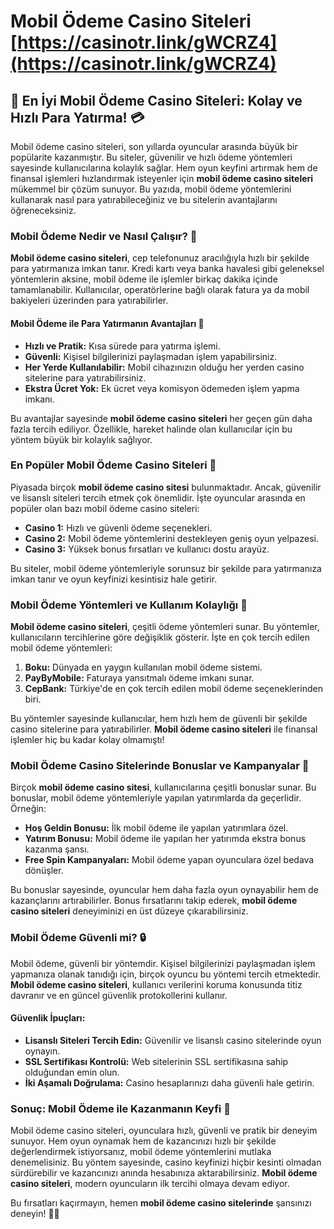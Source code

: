 # Mobil Ödeme Casino Siteleri [https://casinotr.link/gWCRZ4](https://casinotr.link/gWCRZ4)

## 🎰 En İyi Mobil Ödeme Casino Siteleri: Kolay ve Hızlı Para Yatırma! 💳

Mobil ödeme casino siteleri, son yıllarda oyuncular arasında büyük bir popülarite kazanmıştır. Bu siteler, güvenilir ve hızlı ödeme yöntemleri sayesinde kullanıcılarına kolaylık sağlar. Hem oyun keyfini artırmak hem de finansal işlemleri hızlandırmak isteyenler için **mobil ödeme casino siteleri** mükemmel bir çözüm sunuyor. Bu yazıda, mobil ödeme yöntemlerini kullanarak nasıl para yatırabileceğiniz ve bu sitelerin avantajlarını öğreneceksiniz.

### Mobil Ödeme Nedir ve Nasıl Çalışır? 📱

**Mobil ödeme casino siteleri**, cep telefonunuz aracılığıyla hızlı bir şekilde para yatırmanıza imkan tanır. Kredi kartı veya banka havalesi gibi geleneksel yöntemlerin aksine, mobil ödeme ile işlemler birkaç dakika içinde tamamlanabilir. Kullanıcılar, operatörlerine bağlı olarak fatura ya da mobil bakiyeleri üzerinden para yatırabilirler.

#### Mobil Ödeme ile Para Yatırmanın Avantajları 💸

- **Hızlı ve Pratik:** Kısa sürede para yatırma işlemi.
- **Güvenli:** Kişisel bilgilerinizi paylaşmadan işlem yapabilirsiniz.
- **Her Yerde Kullanılabilir:** Mobil cihazınızın olduğu her yerden casino sitelerine para yatırabilirsiniz.
- **Ekstra Ücret Yok:** Ek ücret veya komisyon ödemeden işlem yapma imkanı.

Bu avantajlar sayesinde **mobil ödeme casino siteleri** her geçen gün daha fazla tercih ediliyor. Özellikle, hareket halinde olan kullanıcılar için bu yöntem büyük bir kolaylık sağlıyor.

### En Popüler Mobil Ödeme Casino Siteleri 🎲

Piyasada birçok **mobil ödeme casino sitesi** bulunmaktadır. Ancak, güvenilir ve lisanslı siteleri tercih etmek çok önemlidir. İşte oyuncular arasında en popüler olan bazı mobil ödeme casino siteleri:

- **Casino 1:** Hızlı ve güvenli ödeme seçenekleri.
- **Casino 2:** Mobil ödeme yöntemlerini destekleyen geniş oyun yelpazesi.
- **Casino 3:** Yüksek bonus fırsatları ve kullanıcı dostu arayüz.

Bu siteler, mobil ödeme yöntemleriyle sorunsuz bir şekilde para yatırmanıza imkan tanır ve oyun keyfinizi kesintisiz hale getirir.

### Mobil Ödeme Yöntemleri ve Kullanım Kolaylığı 📲

**Mobil ödeme casino siteleri**, çeşitli ödeme yöntemleri sunar. Bu yöntemler, kullanıcıların tercihlerine göre değişiklik gösterir. İşte en çok tercih edilen mobil ödeme yöntemleri:

1. **Boku:** Dünyada en yaygın kullanılan mobil ödeme sistemi.
2. **PayByMobile:** Faturaya yansıtmalı ödeme imkanı sunar.
3. **CepBank:** Türkiye'de en çok tercih edilen mobil ödeme seçeneklerinden biri.

Bu yöntemler sayesinde kullanıcılar, hem hızlı hem de güvenli bir şekilde casino sitelerine para yatırabilirler. **Mobil ödeme casino siteleri** ile finansal işlemler hiç bu kadar kolay olmamıştı!

### Mobil Ödeme Casino Sitelerinde Bonuslar ve Kampanyalar 🎁

Birçok **mobil ödeme casino sitesi**, kullanıcılarına çeşitli bonuslar sunar. Bu bonuslar, mobil ödeme yöntemleriyle yapılan yatırımlarda da geçerlidir. Örneğin:

- **Hoş Geldin Bonusu:** İlk mobil ödeme ile yapılan yatırımlara özel.
- **Yatırım Bonusu:** Mobil ödeme ile yapılan her yatırımda ekstra bonus kazanma şansı.
- **Free Spin Kampanyaları:** Mobil ödeme yapan oyunculara özel bedava dönüşler.

Bu bonuslar sayesinde, oyuncular hem daha fazla oyun oynayabilir hem de kazançlarını artırabilirler. Bonus fırsatlarını takip ederek, **mobil ödeme casino siteleri** deneyiminizi en üst düzeye çıkarabilirsiniz.

### Mobil Ödeme Güvenli mi? 🔒

Mobil ödeme, güvenli bir yöntemdir. Kişisel bilgilerinizi paylaşmadan işlem yapmanıza olanak tanıdığı için, birçok oyuncu bu yöntemi tercih etmektedir. **Mobil ödeme casino siteleri**, kullanıcı verilerini koruma konusunda titiz davranır ve en güncel güvenlik protokollerini kullanır.

#### Güvenlik İpuçları:

- **Lisanslı Siteleri Tercih Edin:** Güvenilir ve lisanslı casino sitelerinde oyun oynayın.
- **SSL Sertifikası Kontrolü:** Web sitelerinin SSL sertifikasına sahip olduğundan emin olun.
- **İki Aşamalı Doğrulama:** Casino hesaplarınızı daha güvenli hale getirin.

### Sonuç: Mobil Ödeme ile Kazanmanın Keyfi 🎉

Mobil ödeme casino siteleri, oyunculara hızlı, güvenli ve pratik bir deneyim sunuyor. Hem oyun oynamak hem de kazancınızı hızlı bir şekilde değerlendirmek istiyorsanız, mobil ödeme yöntemlerini mutlaka denemelisiniz. Bu yöntem sayesinde, casino keyfinizi hiçbir kesinti olmadan sürdürebilir ve kazancınızı anında hesabınıza aktarabilirsiniz. **Mobil ödeme casino siteleri**, modern oyuncuların ilk tercihi olmaya devam ediyor.

Bu fırsatları kaçırmayın, hemen **mobil ödeme casino sitelerinde** şansınızı deneyin! 🎰💸

